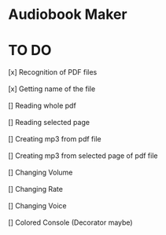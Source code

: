 # Audiobook Maker

# TO DO

[x] Recognition of PDF files<br></br>
[x] Getting name of the file<br></br>
[] Reading whole pdf<br></br>
[] Reading selected page<br></br>
[] Creating mp3 from pdf file<br></br>
[] Creating mp3 from selected page of pdf file<br></br>
[] Changing Volume<br></br>
[] Changing Rate<br></br>
[] Changing Voice<br></br>
[] Colored Console (Decorator maybe)


